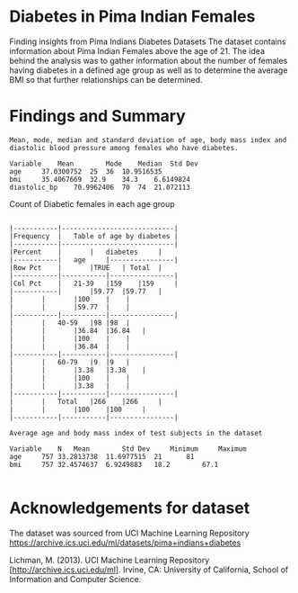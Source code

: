 # Diabetes in Pima Indian Females
Finding insights from Pima Indians Diabetes Datasets
The dataset contains information about Pima Indian Females above the age of 21. The idea behind the analysis was to gather information about the number of females having diabetes in a defined age group as well as to determine the average BMI so that further relationships can be determined.


# Findings and Summary

```
Mean, mode, median and standard deviation of age, body mass index and diastolic blood pressure among females who have diabetes.

Variable	Mean		Mode	Median	Std Dev
age		37.0300752	25	36	10.9516535
bmi		35.4067669	32.9	34.3	6.6149824
diastolic_bp	70.9962406	70	74	21.072113

```


Count of Diabetic females in each age group

```

|-----------|----------------------------|
|Frequency  |	Table of age by diabetes |
|-----------|----------------------------|		
|Percent    |		|   diabetes	 |
|-----------|   age 	|----------------|	
|Row Pct    |		|TRUE	| Total	 |
|-----------|-----------|----------------|
|Col Pct    |	21-39	|159	|159	 |
|-----------|		|59.77	|59.77	 |
|	    |		|100	|	 |
|	    |		|59.77	|	 |
|-----------|-----------|----------------|	
|	    |	40-59	|98	|98	 |
|	    |		|36.84	|36.84	 |
|	    |		|100	|	 |
|	    |		|36.84	|	 |
|-----------|-----------|----------------|	
|	    |	60-79	|9	|9	 |
|	    |		|3.38	|3.38	 |
|	    |		|100	|	 |
|	    |		|3.38	|	 |
|-----------|-----------|----------------|	
|	    |	Total	|266	|266     |
|	    |		|100	|100	 |
|-----------|-----------|----------------|
```

```
Average age and body mass index of test subjects in the dataset

Variable	N	Mean		Std Dev		Minimum		Maximum
age		757	33.2813738	11.6977515	21		81
bmi		757	32.4574637	6.9249883	18.2		67.1


```

# Acknowledgements for dataset

The dataset was sourced from UCI Machine Learning Repository https://archive.ics.uci.edu/ml/datasets/pima+indians+diabetes

Lichman, M. (2013). UCI Machine Learning Repository [http://archive.ics.uci.edu/ml]. Irvine, CA: University of California, School of Information and Computer Science.
